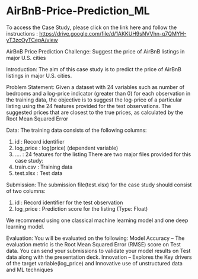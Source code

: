# AirBnB-Price-Prediction_ML


To access the Case Study, please click on the link here and follow the instructions : 
https://drive.google.com/file/d/1AKKUH9sNVVhn-q7QMYH-yT3zcOyTCepA/view


AirBnB Price Prediction Challenge:
Suggest the price of AirBnB listings in major U.S. cities

Introduction:
The aim of this case study is to predict the price of AirBnB listings in major U.S. cities.

Problem Statement:
Given a dataset with 24 variables such as number of bedrooms and a log-price indicator (greater than 0) for each observation in the training data, the objective is to suggest the log-price of a particular listing using the 24 features provided for the test observations. The suggested prices that are closest to the true prices, as calculated by the Root Mean Squared Error

Data:
The training data consists of the following columns:
1.	id			:	Record identifier
2.	log_price		:	log(price) (dependent variable)
3.	….			:	24 features for the listing
There are two major files provided for this case study:
1.	train.csv		:	Training data
2.	test.xlsx		:	Test data

Submission:
The submission file(test.xlsx) for the case study should consist of two columns:
1.	id		:	Record identifier for the test observation
2.	log_price	:	Prediction score for the listing (Type: Float)

We recommend using one classical machine learning model and one deep learning model. 

Evaluation:
You will be evaluated on the following:
Model Accuracy – The evaluation metric is the Root Mean Squared Error (RMSE) score on Test data. 
You can send your submissions to validate your model results on Test data along with the presentation deck. 
Innovation – Explores the Key drivers of the target variable(log_price) and Innovative use of unstructured data and ML techniques



